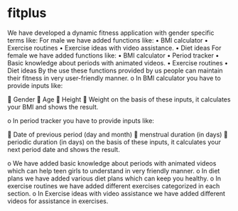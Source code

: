 # fitplus
We have developed a dynamic fitness application with gender specific terms like:
For male we have added functions like:
•	BMI calculator 
•	Exercise routines
•	Exercise ideas with video assistance.
•	Diet ideas 
For female we have added functions like:
•	BMI calculator 
•	Period tracker
•	Basic knowledge about periods with animated videos.
•	Exercise routines
•	Diet ideas
By the use these functions provided by us people can maintain their fitness in very user-friendly manner.
o	In BMI calculator you have to provide inputs like:

	Gender
	Age
	Height
	Weight
on the basis of these inputs, it calculates your BMI and shows the result.


o	In period tracker you have to provide inputs like:

	Date of previous period (day and month)
	menstrual duration (in days)
	periodic duration (in days)
on the basis of these inputs, it calculates your next period date and shows the result.

o	We have added basic knowledge about periods with animated videos which can help teen girls to understand in very friendly manner.
o	In diet plans we have added various diet plans which can keep you healthy.
o	In exercise routines we have added different exercises categorized in each section.
o	In Exercise ideas with video assistance we have added different videos for assistance in exercises.
